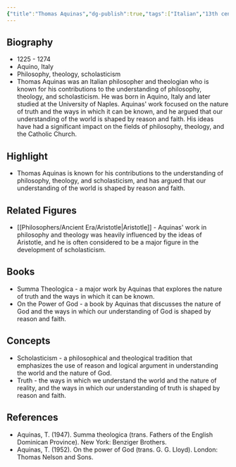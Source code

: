 ```yaml
---
{"title":"Thomas Aquinas","dg-publish":true,"tags":["Italian","13th century","medieval-era","figures","medieval-era"],"born-date":1225,"keywords":"Thomas Aquinas, philosophy, theology, scholasticism","aliases":"Italian philosopher and theologian","permalink":"/philosophers/medieval-era/thomas-aquinas/","dgPassFrontmatter":true}
---
```


## Biography

-   1225 - 1274
-   Aquino, Italy
-   Philosophy, theology, scholasticism
-   Thomas Aquinas was an Italian philosopher and theologian who is known for his contributions to the understanding of philosophy, theology, and scholasticism. He was born in Aquino, Italy and later studied at the University of Naples. Aquinas' work focused on the nature of truth and the ways in which it can be known, and he argued that our understanding of the world is shaped by reason and faith. His ideas have had a significant impact on the fields of philosophy, theology, and the Catholic Church.

## Highlight

-   Thomas Aquinas is known for his contributions to the understanding of philosophy, theology, and scholasticism, and has argued that our understanding of the world is shaped by reason and faith.

## Related Figures

-   [[Philosophers/Ancient Era/Aristotle\|Aristotle]] - Aquinas' work in philosophy and theology was heavily influenced by the ideas of Aristotle, and he is often considered to be a major figure in the development of scholasticism.

## Books

-   Summa Theologica - a major work by Aquinas that explores the nature of truth and the ways in which it can be known.
-   On the Power of God - a book by Aquinas that discusses the nature of God and the ways in which our understanding of God is shaped by reason and faith.

## Concepts

-   Scholasticism - a philosophical and theological tradition that emphasizes the use of reason and logical argument in understanding the world and the nature of God.
-   Truth - the ways in which we understand the world and the nature of reality, and the ways in which our understanding of truth is shaped by reason and faith.

## References

-   Aquinas, T. (1947). Summa theologica (trans. Fathers of the English Dominican Province). New York: Benziger Brothers.
-   Aquinas, T. (1952). On the power of God (trans. G. G. Lloyd). London: Thomas Nelson and Sons.